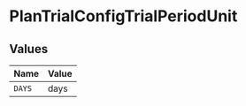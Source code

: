 # PlanTrialConfigTrialPeriodUnit


## Values

| Name   | Value  |
| ------ | ------ |
| `DAYS` | days   |